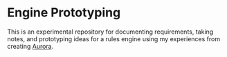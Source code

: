 # Engine Prototyping

This is an experimental repository for documenting requirements, taking notes, and prototyping ideas for a rules engine using my experiences from creating [Aurora](https://www.aurorabuilder.com).
